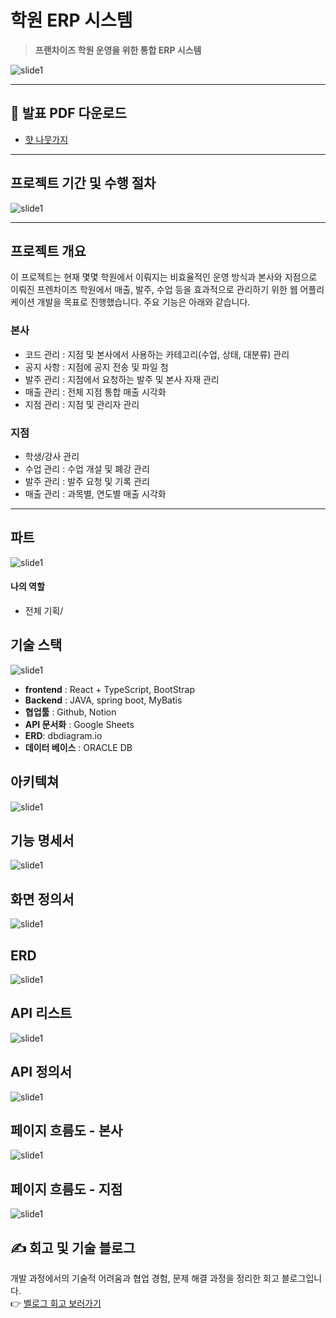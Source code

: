 # 학원 ERP 시스템

> **프랜차이즈 학원 운영을 위한 통합 ERP 시스템**  

![slide1](./docs/slide_01.jpg)

---
## 📄 발표 PDF 다운로드
- [햣 나뭇가지](./docs/햣나뭇가지최종프로젝트PDF.pdf)
  
---

## 프로젝트 기간 및 수행 절차
![slide1](./docs/slide_12.jpg)

---

## 프로젝트 개요
이 프로젝트는 현재 몇몇 학원에서 이뤄지는 비효율적인 운영 방식과 본사와 지점으로 이뤄진 프렌차이즈 학원에서 매출, 발주, 수업 등을 효과적으로 관리하기 위한 웹 어플리케이션 개발을 목표로 진행했습니다. 주요 기능은 아래와 같습니다.
### 본사
- 코드 관리 : 지점 및 본사에서 사용하는 카테고리(수업, 상태, 대분류) 관리
- 공지 사항 : 지점에 공지 전송 및 파일 첨
- 발주 관리 : 지점에서 요청하는 발주 및 본사 자재 관리
- 매출 관리 : 전체 지점 통합 매출 시각화
- 지점 관리 : 지점 및 관리자 관리
### 지점 
- 학생/강사 관리
- 수업 관리 : 수업 개설 및 폐강 관리
- 발주 관리 : 발주 요청 및 기록 관리
- 매출 관리 : 과목별, 연도별 매출 시각화 

---


## 파트
![slide1](./docs/slide_10.jpg)
#### 나의 역할
- 전체 기획/ 
## 기술 스택
![slide1](./docs/slide_13.jpg)

- **frontend** : React + TypeScript, BootStrap
- **Backend** : JAVA, spring boot, MyBatis
- **협업툴** : Github, Notion
- **API 문서화** : Google Sheets
- **ERD**: dbdiagram.io
- **데이터 베이스** : ORACLE DB

## 아키텍쳐
![slide1](./docs/slide_14.jpg)
## 기능 명세서
![slide1](./docs/slide_15.jpg)
## 화면 정의서
![slide1](./docs/slide_16.jpg)
## ERD
![slide1](./docs/slide_18.jpg)
## API 리스트
![slide1](./docs/slide_21.jpg)
## API 정의서
![slide1](./docs/slide_22.jpg)
## 페이지 흐름도 - 본사
![slide1](./docs/slide_20.jpg)
## 페이지 흐름도 - 지점
![slide1](./docs/slide_19.jpg)


## ✍️ 회고 및 기술 블로그

개발 과정에서의 기술적 어려움과 협업 경험, 문제 해결 과정을 정리한 회고 블로그입니다.  
👉 [벨로그 회고 보러가기](https://velog.io/@gurcjs0132/파이널-프로젝트-에이콘-아카데)
